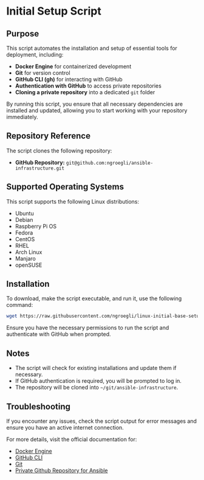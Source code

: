# Initial Setup Script

## Purpose
This script automates the installation and setup of essential tools for deployment, including:

- **Docker Engine** for containerized development
- **Git** for version control
- **GitHub CLI (gh)** for interacting with GitHub
- **Authentication with GitHub** to access private repositories
- **Cloning a private repository** into a dedicated `git` folder

By running this script, you ensure that all necessary dependencies are installed and updated, allowing you to start working with your repository immediately.

## Repository Reference
The script clones the following repository:

- **GitHub Repository:** `git@github.com:ngroegli/ansible-infrastructure.git`

## Supported Operating Systems
This script supports the following Linux distributions:

- Ubuntu
- Debian
- Raspberry Pi OS
- Fedora
- CentOS
- RHEL
- Arch Linux
- Manjaro
- openSUSE

## Installation
To download, make the script executable, and run it, use the following command:

```bash
wget https://raw.githubusercontent.com/ngroegli/linux-initial-base-setup/main/initial_setup.sh -O initial_setup.sh && chmod +x initial_setup.sh && sudo ./initial_setup.sh
```

Ensure you have the necessary permissions to run the script and authenticate with GitHub when prompted.

## Notes
- The script will check for existing installations and update them if necessary.
- If GitHub authentication is required, you will be prompted to log in.
- The repository will be cloned into `~/git/ansible-infrastructure`.

## Troubleshooting
If you encounter any issues, check the script output for error messages and ensure you have an active internet connection.

For more details, visit the official documentation for:
- [Docker Engine](https://docs.docker.com/engine/install/)
- [GitHub CLI](https://cli.github.com/)
- [Git](https://git-scm.com/doc)
- [Private Github Repository for Ansible](https://github.com/ngroegli/ansible-infrastructure)

